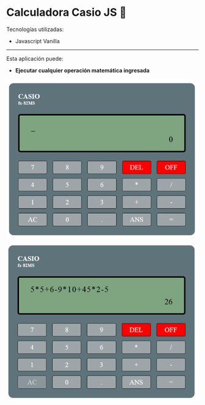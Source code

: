 ﻿# Calculadora Casio JS :abacus:

Tecnologías utilizadas:

- Javascript Vanilla

---

Esta aplicación puede:

- **Ejecutar cualquier operación matemática ingresada**

![](docs/screenshot.png)

![](docs/screenshot-2.png)
